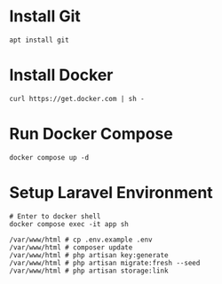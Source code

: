 # Install Git
```
apt install git
```

# Install Docker
```
curl https://get.docker.com | sh -
```

# Run Docker Compose
```
docker compose up -d
```

# Setup Laravel Environment
```
# Enter to docker shell
docker compose exec -it app sh

/var/www/html # cp .env.example .env
/var/www/html # composer update
/var/www/html # php artisan key:generate
/var/www/html # php artisan migrate:fresh --seed
/var/www/html # php artisan storage:link
```